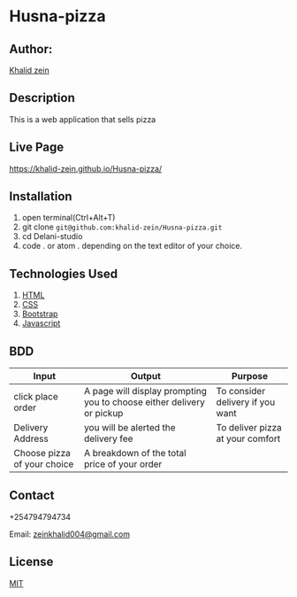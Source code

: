 # Husna-pizza

## Author:
[Khalid zein](https://)

## Description
This is a web application that sells pizza

## Live Page
https://khalid-zein.github.io/Husna-pizza/

## Installation
1. open terminal(Ctrl+Alt+T)
2. git clone ```git@github.com:khalid-zein/Husna-pizza.git```
3. cd Delani-studio
4. code . or atom . depending on the text editor of your choice.

## Technologies Used

1. [HTML](https://)
2. [CSS](https://)
3. [Bootstrap](https://)
4. [Javascript](https://)

## BDD

|Input                         | Output                                                                   |                               Purpose     |
| ---------------------------- | ------------------------------------------------------------------------ | ----------------------------------------- |
| click place order            |  A page will display prompting you to choose either delivery or pickup   | To consider delivery if you want          |
| Delivery Address             |  you will be alerted the delivery fee                                    | To deliver pizza at your comfort          |
| Choose pizza of your choice  |  A breakdown of the total price of your order                            |                                           |


## Contact

+254794794734

Email: zeinkhalid004@gmail.com

## License
[MIT](https://choosealicense.com/licenses/mit/)
